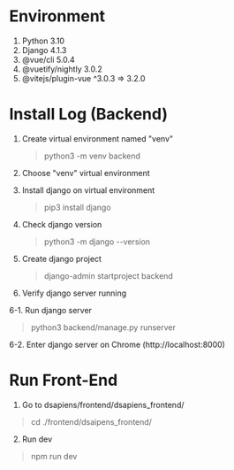 # Environment

1. Python 3.10
2. Django 4.1.3
3. @vue/cli 5.0.4
4. @vuetify/nightly 3.0.2
5. @vitejs/plugin-vue ^3.0.3 => 3.2.0

# Install Log (Backend)

1. Create virtual environment named "venv"

   > python3 -m venv backend

2. Choose "venv" virtual environment

3. Install django on virtual environment

   > pip3 install django

4. Check django version

   > python3 -m django --version

5. Create django project

   > django-admin startproject backend

6. Verify django server running

6-1. Run django server

> python3 backend/manage.py runserver

6-2. Enter django server on Chrome (http://localhost:8000)

# Run Front-End
1. Go to dsapiens/frontend/dsapiens_frontend/

> cd ./frontend/dsaipens_frontend/

2. Run dev

> npm run dev


